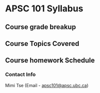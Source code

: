 # APSC 101 Syllabus

## Course grade breakup


## Course Topics Covered




## Course homework Schedule


### Contact Info

Mimi Tse (Email - apsc101@apsc.ubc.ca)

